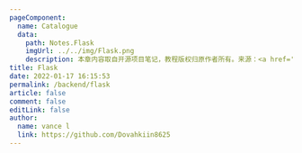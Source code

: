 ```yaml
---
pageComponent:
  name: Catalogue
  data:
    path: Notes.Flask
    imgUrl: ../../img/Flask.png
    description: 本章内容取自开源项目笔记，教程版权归原作者所有。来源：<a href='https://github.com/xugaoyi/vuepress-theme-vdoing' target='_blank'>vuepress-theme-vdoing</a>
title: Flask
date: 2022-01-17 16:15:53
permalink: /backend/flask
article: false
comment: false
editLink: false
author:
  name: vance l
  link: https://github.com/Dovahkiin8625
---
```

